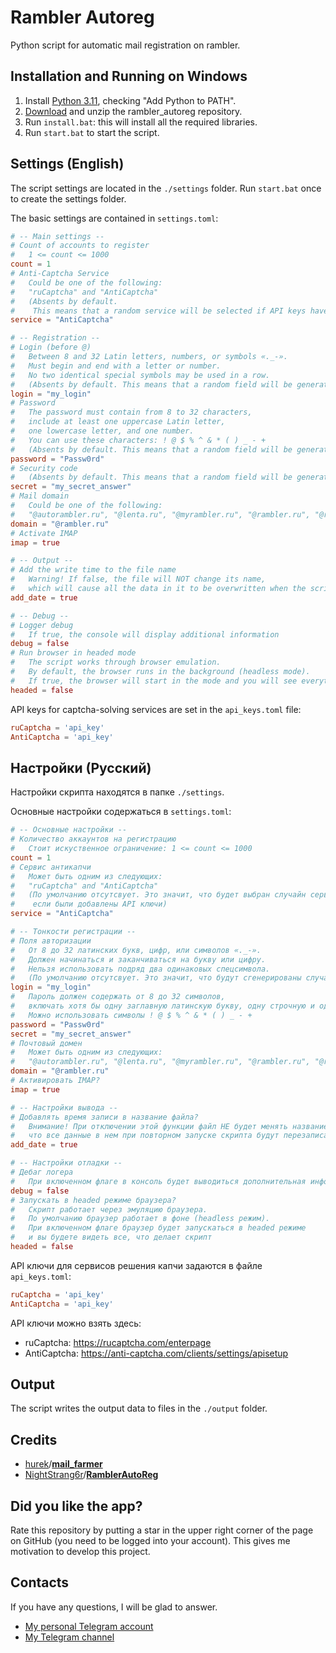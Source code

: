 # Rambler Autoreg
Python script for automatic mail registration on rambler.

## Installation and Running on Windows
1. Install [Python 3.11](https://www.python.org/downloads/windows/), checking "Add Python to PATH".
2. [Download](https://github.com/AlenKimov/rambler_autoreg/archive/refs/heads/main.zip) and unzip the rambler_autoreg repository.
3. Run `install.bat`: this will install all the required libraries.
4. Run `start.bat` to start the script.

## Settings (English)
The script settings are located in the `./settings` folder. Run `start.bat` once to create the settings folder.

The basic settings are contained in `settings.toml`:

```toml
# -- Main settings --
# Count of accounts to register
#   1 <= count <= 1000
count = 1
# Anti-Captcha Service
#   Could be one of the following:
#   "ruCaptcha" and "AntiCaptcha"
#   (Absents by default. 
#    This means that a random service will be selected if API keys have been added)
service = "AntiCaptcha"

# -- Registration --
# Login (before @)
#   Between 8 and 32 Latin letters, numbers, or symbols «._-».
#   Must begin and end with a letter or number.
#   No two identical special symbols may be used in a row.
#   (Absents by default. This means that a random field will be generated for each account)
login = "my_login"
# Password
#   The password must contain from 8 to 32 characters, 
#   include at least one uppercase Latin letter, 
#   one lowercase letter, and one number.
#   You can use these characters: ! @ $ % ^ & * ( ) _ - +
#   (Absents by default. This means that a random field will be generated for each account)
password = "Passw0rd"
# Security code
#   (Absents by default. This means that a random field will be generated for each account)
secret = "my_secret_answer"
# Mail domain
#   Could be one of the following:
#   "@autorambler.ru", "@lenta.ru", "@myrambler.ru", "@rambler.ru", "@rambler.ua", "@ro.ru"
domain = "@rambler.ru"
# Activate IMAP
imap = true

# -- Output --
# Add the write time to the file name
#   Warning! If false, the file will NOT change its name, 
#   which will cause all the data in it to be overwritten when the script is run again!
add_date = true

# -- Debug --
# Logger debug
#   If true, the console will display additional information
debug = false
# Run browser in headed mode
#   The script works through browser emulation.
#   By default, the browser runs in the background (headless mode).
#   If true, the browser will start in the mode and you will see everything the script does.
headed = false
```

API keys for captcha-solving services are set in the `api_keys.toml` file:

```toml
ruCaptcha = 'api_key'
AntiCaptcha = 'api_key'
```

## Настройки (Русский)
Настройки скрипта находятся в папке `./settings`.

Основные настройки содержаться в `settings.toml`:

```toml
# -- Основные настройки --
# Количество аккаунтов на регистрацию
#   Стоит искуственное ограничение: 1 <= count <= 1000
count = 1
# Сервис антикапчи
#   Может быть одним из следующих:
#   "ruCaptcha" and "AntiCaptcha"
#   (По умолчанию отсутсвует. Это значит, что будет выбран случайн сервис, 
#    если были добавлены API ключи)
service = "AntiCaptcha"

# -- Тонкости регистрации --
# Поля авторизации
#   От 8 до 32 латинских букв, цифр, или символов «._-».
#   Должен начинаться и заканчиваться на букву или цифру.
#   Нельзя использовать подряд два одинаковых спецсимвола.
#   (По умолчанию отсутсвует. Это значит, что будут сгенерированы случайные поля для каждого аккаунта)
login = "my_login"
#   Пароль должен содержать от 8 до 32 символов, 
#   включать хотя бы одну заглавную латинскую букву, одну строчную и одну цифру.
#   Можно использовать символы ! @ $ % ^ & * ( ) _ - +
password = "Passw0rd"
secret = "my_secret_answer"
# Почтовый домен
#   Может быть одним из следующих:
#   "@autorambler.ru", "@lenta.ru", "@myrambler.ru", "@rambler.ru", "@rambler.ua", "@ro.ru"
domain = "@rambler.ru"
# Активировать IMAP?
imap = true

# -- Настройки вывода --
# Добавлять время записи в название файла?
#   Внимание! При отключении этой функции файл НЕ будет менять название, что приведет к тому,
#   что все данные в нем при повторном запуске скрипта будут перезаписаны!
add_date = true

# -- Настройки отладки --
# Дебаг логера
#   При включенном флаге в консоль будет выводиться дополнительная информация
debug = false
# Запускать в headed режиме браузера?
#   Скрипт работает через эмуляцию браузера.
#   По умолчанию браузер работает в фоне (headless режим).
#   При включенном флаге браузер будет запускаться в headed режиме 
#   и вы будете видеть все, что делает скрипт
headed = false
```

API ключи для сервисов решения капчи задаются в файле `api_keys.toml`:

```toml
ruCaptcha = 'api_key'
AntiCaptcha = 'api_key'
```

API ключи можно взять здесь:
- ruCaptcha: https://rucaptcha.com/enterpage
- AntiCaptcha: https://anti-captcha.com/clients/settings/apisetup

## Output
The script writes the output data to files in the `./output` folder.

## Credits
- [hurek](https://github.com/hurek)/**[mail_farmer](https://github.com/hurek/mail_farmer)**
- [NightStrang6r](https://github.com/NightStrang6r)/**[RamblerAutoReg](https://github.com/NightStrang6r/RamblerAutoReg)**

## Did you like the app?
Rate this repository by putting a star in the upper right corner of the page on GitHub (you need to be logged into 
your account). This gives me motivation to develop this project.

## Contacts
If you have any questions, I will be glad to answer.
- [My personal Telegram account](https://t.me/AlenKimov)
- [My Telegram сhannel](https://t.me/Cum_Insider)